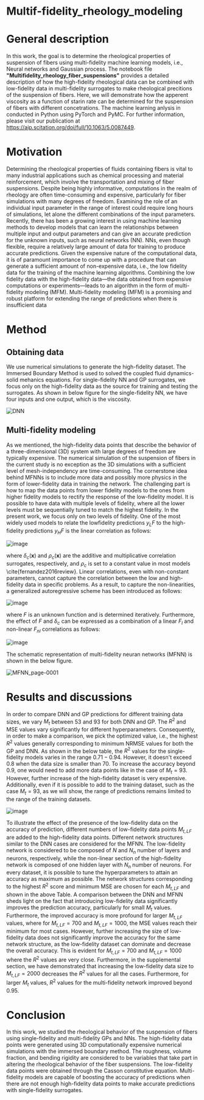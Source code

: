 # Multif-fidelity_rheology_modeling
# General description
In this work, the goal is to determine the rheological properties of suspension of fibers using multi-fidelity machine learning models, i.e., Neural networks and Gaussian process. The notebook file **"Multifidelity_rheology_fiber_suspensions"** provides a detailed description of how the high-fidelity rheological data can be combined with low-fidelity data in multi-fidelity surrogates to make rheological precitions of the suspension of fibers. 
Here, we will demonstrate how the apperent viscosity as a function of starin rate can be determined for the suspension of fibers with different concetrations. The machine learning anlysis in conducted in Python using PyTorch and PyMC. For further information, please visit our publication at https://aip.scitation.org/doi/full/10.1063/5.0087449.

# Motivation

Determining the rheological properties of fluids containing fibers is vital to many industrial applications such as chemical processing and material reinforcement, which involve the transportation and mixing of fiber suspensions. Despite being highly informative, computations in the realm of rheology are often time-consuming and expensive, particularly for fiber simulations with many degrees of freedom. Examining the role of an individual input parameter in the range of interest could require long hours of simulations, let alone the different combinations of the input parameters. Recently, there has been a growing interest in using machine learning methods to develop models that can learn the relationships between multiple input and output parameters and can give an accurate prediction for the unknown inputs, such as neural networks (NN). NNs, even though flexible, require a relatively large amount of data for training to produce accurate predictions. Given the expensive nature of the computational data, it is of paramount importance to come up with a procedure that can generate a sufficient amount of non-expensive data, i.e., the low fidelity data for the training of the machine learning algorithms. Combining the low fidelity data with the high-fidelity data—the data obtained from expensive computations or experiments—leads to an algorithm in the form of multi-fidelity modeling (MFM). Multi-fidelity modeling (MFM) is a promising and robust platform for extending the range of predictions when there is insufficient data

# Method
## Obtaining data
We use numerical simulations to generate the high-fidelity dataset. The Immersed Boundary Method is used to solved the coupled fluid dynamics-solid mehanics equations. For single-fidelity NN and GP surrogates, we focus only on the high-fidelity data as the source for training and testing the surrogates. As shown in below figure for the single-fidelity NN, we have four inputs and one output, which is the viscosity.

![DNN](https://user-images.githubusercontent.com/60017299/198901572-f232c2e1-1d34-4b64-b1f3-e0ce09619e7b.jpg)

## Multi-fidelity modeling
As we mentioned, the high-fidelity data points that describe the behavior of a
three-dimensional (3D) system with large degrees of freedom are typically expensive. The numerical simulation of the suspension of fibers
in the current study is no exception as the 3D simulations with a sufficient level of mesh-independency are time-consuming. The cornerstone idea behind MFNNs is to include more data and possibly more
physics in the form of lower-fidelity data in training the network. The
challenging part is how to map the data points from lower fidelity
models to the ones from higher fidelity models to rectify the response
of the low-fidelity model. It is possible to have data with multiple levels
of fidelity, where all the lower levels must be sequentially tuned to
match the highest fidelity. In the present work, we focus only on two
levels of fidelity. One of the most widely used models to relate the lowfidelity predictions $y_LF$ to the high-fidelity predictions $y_HF$ is the linear
correlation as follows:

![image](https://user-images.githubusercontent.com/60017299/198902332-09186dcc-2938-4565-9187-c7b2a132eccf.png)


where $\delta_c(\mathbf{x})$ and $\rho_c(\mathbf{x})$ are the additive and multiplicative correlation surrogates, respectively, and $\rho_c$ is set to a constant value in most models \cite{fernandez2016review}. 
Linear correlations, even with non-constant parameters, cannot capture the correlation between the low and high-fidelity data in specific problems. As a result, to capture the non-linearities, a generalized autoregressive scheme has been introduced as follows:

![image](https://user-images.githubusercontent.com/60017299/198902456-8c82d4a4-1ce4-4ce1-8bb0-70f9a0b4b030.png)

where $F$ is an unknown function and is determined iteratively. 
Furthermore, the effect of $F$ and $\delta_c$ can be expressed as a combination of a linear $F_l$ and non-linear $F_{nl}$ correlations as follows:

![image](https://user-images.githubusercontent.com/60017299/198902429-22092646-ce31-4431-b016-cca7f9925d7f.png)


The schematic representation of multi-fidelity neuran networks (MFNN) is shown in the below figure.

![MFNN_page-0001](https://user-images.githubusercontent.com/60017299/198902801-ceed0978-ada4-4241-80fa-df6b8fbdb191.jpg)

# Results and discussions
In order to compare DNN and GP predictions for different training data sizes, we vary $M_t$ between 53 and 93 for both DNN and GP. The $R^2$ and MSE values vary significantly for different hyperparameters. Consequently, in order to make a comparison, we pick the optimized value, i.e., the highest $R^2$ values generally corresponding to minimum NRMSE values for both the GP and DNN. As shown in the below table, the $R^2$ values for the single-fidelity models varies in the range $0.71-0.94$. However, it doesn't exceed $0.8$ when the data size is smaller than $70$. To increase the accuracy beyond $0.9$, one would need to add more data points like in the case of $M_t=93$. However, further increase of the high-fidelity dataset is very expensive. Additionally, even if it is possible to add to the training dataset, such as the case $M_t=93$, as we will show, the range of predictions remains limited to the range of the training datasets. 

![image](https://user-images.githubusercontent.com/60017299/198903575-ad77b02a-8bb4-4387-8127-fb4ecfb893db.png)


To illustrate the effect of the presence of the low-fidelity data on the accuracy of prediction, different numbers of low-fidelity data points $M_{t,LF}$ are added to the high-fidelity data points. Different network structures similar to the DNN cases are considered for the MFNN. The low-fidelity network is considered to be composed of $N$ and $N_n$ number of layers and neurons, respectively, while the non-linear section of the high-fidelity network is composed of one hidden layer with $N_n$ number of neurons. For every dataset, it is possible to tune the hyperparameters to attain an accuracy as maximum as possible. The network structures corresponding to the highest $R^2$ score and minimum MSE are chosen for each $M_{t,LF}$ and shown in the above Table. A comparison between the DNN and MFNN sheds light on the fact that introducing low-fidelity data significantly improves the prediction accuracy, particularly for small $M_t$ values. Furthermore, the improved accuracy is more profound for larger $M_{t,LF}$ values, where for $M_{t,LF}=700$ and $M_{t,LF}=1000$, the MSE values reach their minimum for most cases. However, further increasing the size of low-fidelity data does not significantly improve the accuracy for the same network structure, as the low-fidelity dataset can dominate and decrease the overall accuracy. This is evident for $M_{t,LF}=700$ and $M_{t,LF}=1000$ where the $R^2$ values are very close. Furthermore, in the supplemental section, we have demonstrated that increasing the low-fidelity data size to $M_{t,LF}=2000$ decreases the $R^2$ values for all the cases. Furthermore, for larger $M_t$ values, $R^2$ values for the multi-fidelity network improved beyond $0.95$. 

# Conclusion

In this work, we studied the rheological behavior of the suspension of fibers using single-fidelity and multi-fidelity GPs and NNs. The high-fidelity data points were generated using 3D computationally expensive numerical simulations with the immersed boundary method. The roughness, volume fraction, and bending rigidity are considered to be variables that take part in altering the rheological behavior of the fiber suspensions. The low-fidelity data points were obtained through the Casson constitutive equation. Multi-fidelity models are capable of boosting the accuracy of predictions when there are not enough high-fidelity data points to make accurate predictions with single-fidelity surrogates. 







